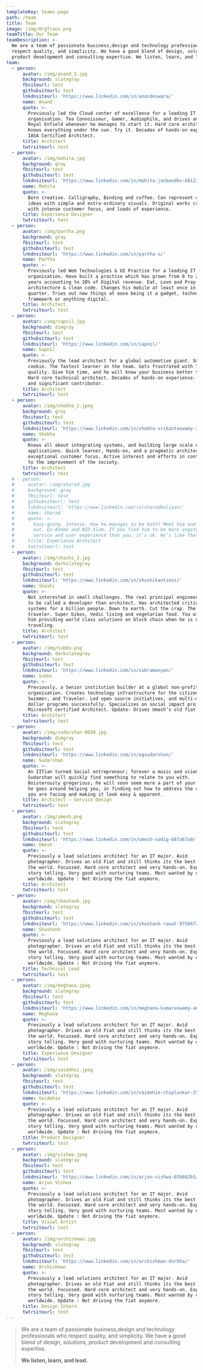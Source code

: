 ```yaml
---
templateKey: teams-page
path: /team
title: Team
image: /img/OrgTrans.png
teamTitle: Our Team
teamDescription: >-
  We are a team of passionate business,design and technology professionals who
  respect quality, and simplicity. We have a good blend of design, solutions,
  product development and consulting expertise. We listen, learn, and lead.
team:
  - person:
      avatar: /img/anand_2.jpg
      background: slategray
      fbsiteurl: test
      githubsiteurl: test
      lnkdnsiteurl: 'https://www.linkedin.com/in/anandeswara/'
      name: Anand
      quote: >-
        Previously led the Cloud center of excellence for a leading IT services
        organisation. Tea Connoisseur, Gamer, Audiophile, and drives an old
        Royal Enfield whenever he manages to start it. Hard core architect.
        Knows everything under the sun. Try it. Decades of hands-on experience.
        IASA Certified Architect.
      title: Architect
      twtrsiteurl: test
  - person:
      avatar: /img/mohita.jpg
      background: gray
      fbsiteurl: test
      githubsiteurl: test
      lnkdnsiteurl: 'https://www.linkedin.com/in/mohita-janbandhu-6812261b/'
      name: Mohita
      quote: >-
        Born creative. Calligraphy, Binding and coffee. Can represent complex
        ideas with simple and extra-ordinary visuals. Original works creator,
        with intense customer focus, and loads of experience.
      title: Experience Designer
      twtrsiteurl: test
  - person:
      avatar: /img/partha.png
      background: gray
      fbsiteurl: test
      githubsiteurl: test
      lnkdnsiteurl: 'https://www.linkedin.com/in/partha-s/'
      name: Partha
      quote: >-
        Previously led Web Technologies & UI Practise for a leading IT services
        organisation. Have built a practise which has grown from 0 to 200+ in 2
        years accounting to 20% of Digital revenue. Eat, Love and Pray clean
        architecture & clean code. Changes his mobile at least once in a
        quarter. Tries out new things at ease being it a gadget, technology,
        framework or anything digital.
      title: Architect
      twtrsiteurl: test
  - person:
      avatar: /img/sapnil.jpg
      background: dimgray
      fbsiteurl: test
      githubsiteurl: test
      lnkdnsiteurl: 'https://www.linkedin.com/in/sapnil/'
      name: Sapnil
      quote: >-
        Previously the lead architect for a global automotive giant. Smart
        cookie. The fastest learner in the team. Gets frustrated with low
        quality. Give him time, and he will know your business better than you.
        Hard core technical architect. Decades of hands-on experience. Silent
        and significant contributor.
      title: Architect
      twtrsiteurl: test
  - person:
      avatar: /img/shobha_2.jpeg
      background: gray
      fbsiteurl: test
      githubsiteurl: test
      lnkdnsiteurl: 'https://www.linkedin.com/in/shobha-srikantaswamy-3104985/'
      name: Shobha
      quote: >-
        Knows all about integrating systems, and building large scale enterprise
        applications. Quick learner, Hands-on, and a pragmatic architect with
        exceptional customer focus. Active interest and efforts in contributing
        to the improvement of the society.
      title: Architect
      twtrsiteurl: test
  # - person:
  #     avatar: /img/sharad.jpg
  #     background: gray
  #     fbsiteurl: test
  #     githubsiteurl: test
  #     lnkdnsiteurl: 'https://www.linkedin.com/in/sharadbaliyan/'
  #     name: Sharad
  #     quote: >-
  #       Easy-going. Intense. How he manages to be both? Meet him and you’ll find
  #       out. Ex-Adobe and NID Alum. If you find him to be more angsty about your
  #       service and user experience than you, it’s ok. He’s like that.
  #     title: Experiance Architect
  #     twtrsiteurl: test
  - person:
      avatar: /img/shashi_2.jpg
      background: darkslategray
      fbsiteurl: test
      githubsiteurl: test
      lnkdnsiteurl: 'https://www.linkedin.com/in/shashikantsoni/'
      name: Shashi
      quote: >-
        Not interested in small challenges. The real principal engineer. Likes
        to be called a developer than architect. Has architected critical
        systems for a billion people. Down to earth. Cut the crap. The original
        traveler. Super bikes, Vedic living and vegetarian food. You will find
        him providing world class solutions on block chain when he is not
        traveling.
      title: Architect
      twtrsiteurl: test
  - person:
      avatar: /img/subbu.png
      background: darkslategray
      fbsiteurl: test
      githubsiteurl: test
      lnkdnsiteurl: 'https://www.linkedin.com/in/subramanyan/'
      name: Subbu
      quote: >-
        Previously, a Senior institution builder at a global non-profit
        organisation. Creates technology infrastructure for the citizen sector.
        Swimmer, and Traveler. Led open source initiatives, and multi-million
        dollar programs successfully. Specializes on social impact projects.
        Microsoft certified Architect. Update- Drives Umesh’s old fiat now.
      title: Architect
      twtrsiteurl: test
  - person:
      avatar: /img/sudarshan-0039.jpg
      background: dimgray
      fbsiteurl: test
      githubsiteurl: test
      lnkdnsiteurl: 'https://www.linkedin.com/in/agsudarshan/'
      name: Sudarshan
      quote: >-
        An IITian turned Social entrepreneur; forever a music and science buff,
        Sudarshan will quickly find something to relate to you with.
        Boisterously gregarious; he will soon seem more a part of your team as
        he goes around helping you, in finding out how to address the challenges
        you are facing and making it look easy & apparent.
      title: Architect – Service Design
      twtrsiteurl: test
  - person:
      avatar: /img/umesh.png
      background: slategray
      fbsiteurl: test
      githubsiteurl: test
      lnkdnsiteurl: 'https://www.linkedin.com/in/umesh-nadig-687a67a9/'
      name: Umesh
      quote: >-
        Previously a lead solutions architect for an IT major. Avid
        photographer. Drives an old Fiat and still thinks its the best car in
        the world. Focussed. Hard core architect and very hands-on. Expert in
        story telling. Very good with nurturing teams. Most wanted by customers
        worldwide. Update : Not driving the fiat anymore.
      title: Architect
      twtrsiteurl: test
  - person:
      avatar: /img/shashank.jpg
      background: slategray
      fbsiteurl: test
      githubsiteurl: test
      lnkdnsiteurl: 'https://www.linkedin.com/in/shashank-rawat-975b6739/'
      name: Shashank
      quote: >-
        Previously a lead solutions architect for an IT major. Avid
        photographer. Drives an old Fiat and still thinks its the best car in
        the world. Focussed. Hard core architect and very hands-on. Expert in
        story telling. Very good with nurturing teams. Most wanted by customers
        worldwide. Update : Not driving the fiat anymore.
      title: Technical Lead
      twtrsiteurl: test
  - person:
      avatar: /img/meghana.jpeg
      background: slategray
      fbsiteurl: test
      githubsiteurl: test
      lnkdnsiteurl: 'https://www.linkedin.com/in/meghana-kumaraswamy-a63496a8/'
      name: Meghana
      quote: >-
        Previously a lead solutions architect for an IT major. Avid
        photographer. Drives an old Fiat and still thinks its the best car in
        the world. Focussed. Hard core architect and very hands-on. Expert in
        story telling. Very good with nurturing teams. Most wanted by customers
        worldwide. Update : Not driving the fiat anymore.
      title: Experiance Designer
      twtrsiteurl: test
  - person:
      avatar: /img/vaidehei.jpeg
      background: slategray
      fbsiteurl: test
      githubsiteurl: test
      lnkdnsiteurl: 'https://www.linkedin.com/in/vaidehie-chiplunkar-25b069141/'
      name: Vaidehie
      quote: >-
        Previously a lead solutions architect for an IT major. Avid
        photographer. Drives an old Fiat and still thinks its the best car in
        the world. Focussed. Hard core architect and very hands-on. Expert in
        story telling. Very good with nurturing teams. Most wanted by customers
        worldwide. Update : Not driving the fiat anymore.
      title: Product Designer
      twtrsiteurl: test
  - person:
      avatar: /img/vishwa.jpeg
      background: slategray
      fbsiteurl: test
      githubsiteurl: test
      lnkdnsiteurl: 'https://www.linkedin.com/in/arjun-vishwa-65b602b3/'
      name: Arjun Vishwa
      quote: >-
        Previously a lead solutions architect for an IT major. Avid
        photographer. Drives an old Fiat and still thinks its the best car in
        the world. Focussed. Hard core architect and very hands-on. Expert in
        story telling. Very good with nurturing teams. Most wanted by customers
        worldwide. Update : Not driving the fiat anymore.
      title: Visual Artist
      twtrsiteurl: test
  - person:
      avatar: /img/archishman.jpg
      background: slategray
      fbsiteurl: test
      githubsiteurl: test
      lnkdnsiteurl: 'https://www.linkedin.com/in/archishman-durbha/'
      name: Archishman
      quote: >-
        Previously a lead solutions architect for an IT major. Avid
        photographer. Drives an old Fiat and still thinks its the best car in
        the world. Focussed. Hard core architect and very hands-on. Expert in
        story telling. Very good with nurturing teams. Most wanted by customers
        worldwide. Update : Not driving the fiat anymore.
      title: Design Intern
      twtrsiteurl: test
---
```


> We are a team of passionate business,design and technology professionals who respect quality, and simplicity. We have a good blend of design, solutions, product development and consulting expertise.
>
> **We listen, learn, and lead.**
